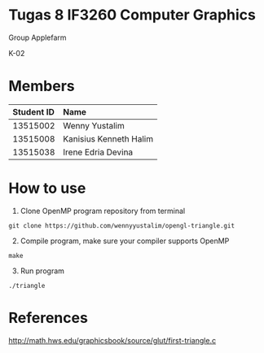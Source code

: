 Tugas 8 IF3260 Computer Graphics
================================================
Group Applefarm

K-02

# Members

|Student ID|Name|
|:--|:--|
|13515002|Wenny Yustalim|
|13515008|Kanisius Kenneth Halim|
|13515038|Irene Edria Devina|

# How to use

1. Clone OpenMP program repository from terminal

```
git clone https://github.com/wennyyustalim/opengl-triangle.git
```

2. Compile program, make sure your compiler supports OpenMP

```
make
```

3. Run program

```
./triangle
```

# References

http://math.hws.edu/graphicsbook/source/glut/first-triangle.c